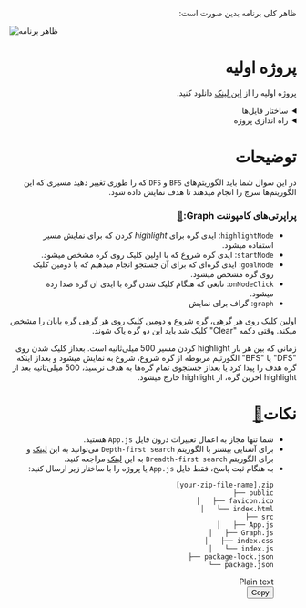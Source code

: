 <div class="description-html" id="description_html-183309"><p dir="auto">ظاهر کلی برنامه بدین صورت است:</p>
<p dir="auto"><img src="https://s29.picofile.com/file/8463783334/graph.gif" alt="ظاهر برنامه" style="cursor: pointer;"></p>
<h1 dir="auto" id="پروژه-اولیه">پروژه اولیه<a class="anchorLink" href="#پروژه-اولیه" style="visibility: hidden;">🔗</a></h1>
<p dir="auto">پروژه اولیه را از
 <a href="/contest/assignments/54144/download_problem_initial_project/183309/" target="_blank">این لینک</a> 
دانلود کنید.</p>
<details class="green" dir="auto">
<summary dir="auto"> ساختار فایل‌ها </summary>
<div class="code-toolbar"><pre class="code-block language-none" dir="ltr" tabindex="0"><code data-filename="undefined" class="language-none">graph
├── public
│   ├── favicon.ico
│   └── index.html
├── src
│   ├── App.js
│   ├── Graph.js
│   ├── index.css
│   └── index.js
├── package-lock.json
└── package.json</code></pre><div class="toolbar"><div class="toolbar-item"><span>Plain text</span></div><div class="toolbar-item"><button class="copy-to-clipboard-button" type="button" data-copy-state="copy"><span>Copy</span></button></div></div></div></details>
<details class="violet" dir="auto">
<summary dir="auto"> راه اندازی پروژه</summary>
<p dir="auto">برای اجرای پروژه، باید<code dir="ltr">NodeJS</code> و <code dir="ltr">npm</code> را از قبل نصب کرده باشید.</p>
<ul dir="auto">
<li>ابتدا پروژه‌ی اولیه را دانلود و از حالت فشرده خارج کنید.</li>
<li>در پوشه‌ی <code dir="ltr">steps</code> ، دستور <code dir="ltr">npm install</code> را برای نصب نیازمندی‌ها اجرا کنید.</li>
<li>در همین پوشه، دستور <code dir="ltr">npm start</code> را برای راه‌اندازی پروژه اجرا کنید.</li>
</ul>
</details>
<h1 dir="auto" id="توضیحات">توضیحات<a class="anchorLink" href="#توضیحات" style="visibility: hidden;">🔗</a></h1>
<p dir="auto">در این سوال شما باید الگوریتم‌های <code dir="ltr">BFS</code> و <code dir="ltr">DFS</code> که را طوری تغییر دهید مسیری که این الگوریتم‌ها سرچ را انجام میدهند تا هدف نمایش داده شود.</p>
<h3 dir="auto" id="پراپرتی‌های-کامپوننت-graph:">پراپرتی‌های کامپوننت Graph:<a class="anchorLink" href="#پراپرتی‌های-کامپوننت-graph:">🔗</a></h3>
<ul dir="auto">
<li><code dir="ltr">highlightNode</code>: ایدی گره برای <em>highlight</em> کردن که برای نمایش مسیر استفاده میشود.</li>
<li><code dir="ltr">startNode</code>: ایدی گره شروع که با اولین کلیک روی گره مشخص میشود.</li>
<li><code dir="ltr">goalNode</code>: ایدی گره‌ای که برای ‌آن جستجو انجام میدهیم که با دومین کلیک روی گره مشخص میشود.</li>
<li><code dir="ltr">onNodeClick</code>: تابعی که هنگام کلیک شدن گره با ایدی ان گره صدا زده میشود.</li>
<li><code dir="ltr">graph</code>: گراف برای نمایش </li>
</ul>
<p dir="auto">اولین کلیک روی هر گرهی، گره شروع و دومین کلیک روی هر گرهی گره پایان را مشخص میکند. وقتی دکمه "Clear" کلیک شد باید این دو گره پاک شوند.</p>
<p dir="auto">زمانی که بین هر بار highlight کردن مسیر 500 میلی‌ثانیه است. بعداز کلیک شدن روی "DFS" یا "BFS" الگورتیم مربوطه از گره شروع، شروع به نمایش میشود و بعداز اینکه گره هدف را پیدا کرد یا بعداز جستجوی تمام گره‌ها به هدف نرسید، 500 میلی‌ثانیه بعد از highlight اخرین گره، از highlight خارج میشود.</p>
<h1 dir="auto" id="نکات">نکات<a class="anchorLink" href="#نکات">🔗</a></h1>
<ul dir="auto">
<li>شما تنها مجاز به اعمال تغییرات درون فایل <code dir="ltr">App.js</code>  هستید.</li>
<li>برای آشنایی بیشتر با الگوریتم <code dir="ltr">Depth-first search</code> می‌توانید به این <a href="https://en.wikipedia.org/wiki/Depth-first_search" target="_blank">لینک</a> و برای الگوریتم <code dir="ltr">Breadth-first search</code> به این <a href="https://en.wikipedia.org/wiki/Breadth-first_search" target="_blank">لینک</a> مراجعه کنید.</li>
<li>به هنگام ثبت پاسخ، فقط فایل <code dir="ltr">App.js</code> یا پروژه را با ساختار زیر ارسال کنید:<div class="code-toolbar"><pre class="code-block language-none" dir="ltr" tabindex="0"><code data-filename="undefined" class="language-none">[your-zip-file-name].zip
├── public
│   ├── favicon.ico
│   └── index.html
├── src
│   ├── App.js
│   ├── Graph.js
│   ├── index.css
│   └── index.js
├── package-lock.json
└── package.json</code></pre><div class="toolbar"><div class="toolbar-item"><span>Plain text</span></div><div class="toolbar-item"><button class="copy-to-clipboard-button" type="button" data-copy-state="copy"><span>Copy</span></button></div></div></div></li>
</ul>
<div class="ui basic modal" id="img-modal">
            <div class="image content" style="justify-content: center; align-items: center">
                <img class="image" style="max-width: 100%" src="">
            </div>
        </div></div>
